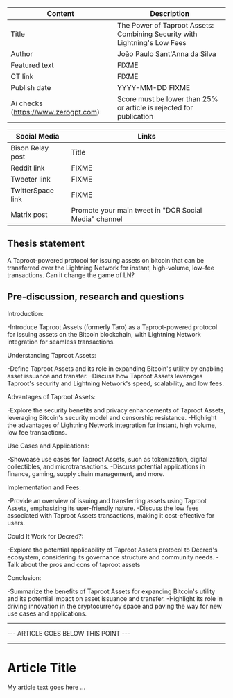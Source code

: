 | Content | Description |
|---|---|
| Title               | The Power of Taproot Assets: Combining Security with Lightning's Low Fees |
| Author              | João Paulo Sant'Anna da Silva |
| Featured text       | FIXME |
| CT link             | FIXME |
| Publish date        | YYYY-MM-DD FIXME |
| Ai checks (https://www.zerogpt.com) | Score must be lower than 25% or article is rejected for publication |

| Social Media | Links |
|---|---|
| Bison Relay post    | Title |
| Reddit link         | FIXME |
| Tweeter link        | FIXME |
| TwitterSpace link   | FIXME |
| Matrix post         | Promote your main tweet in "DCR Social Media" channel |

## Thesis statement

A Taproot-powered protocol for issuing assets on bitcoin that can be transferred over the Lightning Network for instant, high-volume, low-fee transactions. Can it change the game of LN?


## Pre-discussion, research and questions

Introduction:

-Introduce Taproot Assets (formerly Taro) as a Taproot-powered protocol for issuing assets on the Bitcoin blockchain, with Lightning Network integration for seamless transactions.

Understanding Taproot Assets:

-Define Taproot Assets and its role in expanding Bitcoin's utility by enabling asset issuance and transfer.
-Discuss how Taproot Assets leverages Taproot's security and Lightning Network's speed, scalability, and low fees.

Advantages of Taproot Assets:

-Explore the security benefits and privacy enhancements of Taproot Assets, leveraging Bitcoin's security model and censorship resistance.
-Highlight the advantages of Lightning Network integration for instant, high volume, low fee transactions.

Use Cases and Applications:

-Showcase use cases for Taproot Assets, such as tokenization, digital collectibles, and microtransactions.
-Discuss potential applications in finance, gaming, supply chain management, and more.

Implementation and Fees:

-Provide an overview of issuing and transferring assets using Taproot Assets, emphasizing its user-friendly nature.
-Discuss the low fees associated with Taproot Assets transactions, making it cost-effective for users.

Could It Work for Decred?:

-Explore the potential applicability of Taproot Assets protocol to Decred's ecosystem, considering its governance structure and community needs.
-Talk about the pros and cons of taproot assets

Conclusion:

-Summarize the benefits of Taproot Assets for expanding Bitcoin's utility and its potential impact on asset issuance and transfer.
-Highlight its role in driving innovation in the cryptocurrency space and paving the way for new use cases and applications.


---
--- ARTICLE GOES BELOW THIS POINT ---

---

# Article Title

My article text goes here …
